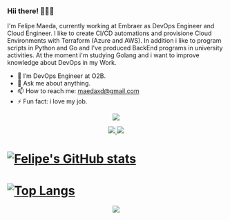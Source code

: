 ### Hii there! 👋👋👋

I'm Felipe Maeda, currently working at Embraer as DevOps Engineer and Cloud Engineer. I like to create CI/CD automations and provisione Cloud Environments with Terraform (Azure and AWS). In addition i like to program scripts in Python and Go and I've produced BackEnd programs in university activities. At the moment i'm studying Golang and i want to improve knowledge about DevOps in my Work.

<!--
**FelipeMaeda/felipemaeda** is a ✨ _special_ ✨ repository because its `README.md` (this file) appears on your GitHub profile.

Here are some ideas to get you started:

- 🔭 I’m currently working on ...
- 🌱 I’m currently learning ...
- 👯 I’m looking to collaborate on ...
- 🤔 I’m looking for help with ...
- 💬 Ask me about ...
- 📫 How to reach me: ...
- 😄 Pronouns: ...
- ⚡ Fun fact: ...
-->

- 🔭 I’m DevOps Engineer at O2B.
- 💬 Ask me about anything.
- 📫 How to reach me: maedaxd@gmail.com
- ⚡ Fun fact: i love my job.


<p  align="center">
<img src="https://user-images.githubusercontent.com/73097560/115834477-dbab4500-a447-11eb-908a-139a6edaec5c.gif">             
<br>

<p align="center">
<a href="https://github.com/FelipeMaeda">
      <img src="https://github-readme-stats-git-masterrstaa-rickstaa.vercel.app/api?username=FelipeMaeda&show_icons=true&theme=radical&bg_color=0D1117&hide_border=true" />
<img src="https://github-readme-streak-stats.herokuapp.com?user=FelipeMaeda&theme=radical&hide_border=true&background=0D1117" />

# ![Felipe's GitHub stats](https://github-readme-stats.vercel.app/api?username=felipemaeda&show_icons=true&theme=jolly)
# [![Top Langs](https://github-readme-stats.vercel.app/api/top-langs/?username=felipemaeda&layout=compact&theme=jolly)](https://github.com/FelipeMaeda/github-readme-stats)

<p  align="center">
<img src="https://user-images.githubusercontent.com/73097560/115834477-dbab4500-a447-11eb-908a-139a6edaec5c.gif">             
<br>

